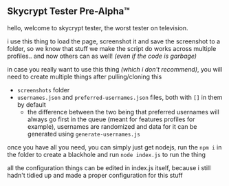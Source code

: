 ## Skycrypt Tester Pre-Alpha:tm:

hello, welcome to skycrypt tester, the worst tester on television.

i use this thing to load the page, screenshot it and save the screenshot to a folder, so we know that stuff we make the script do works across multiple profiles.. and now others can as well! *(even if the code is garbage)*

in case you really want to use this thing *(which i don't recommend)*, you will need to create multiple things after pulling/cloning this
- `screenshots` folder
- `usernames.json` and `preferred-usernames.json` files, both with `[]` in them by default
    - the difference between the two being that preferred usernames will always go first in the queue (meant for features profiles for example), usernames are randomized and data for it can be generated using `generate-usernames.js`

once you have all you need, you can simply just get nodejs, run the `npm i` in the folder to create a blackhole and run `node index.js` to run the thing

all the configuration things can be edited in index.js itself, because i still hadn't tidied up and made a proper configuration for this stuff